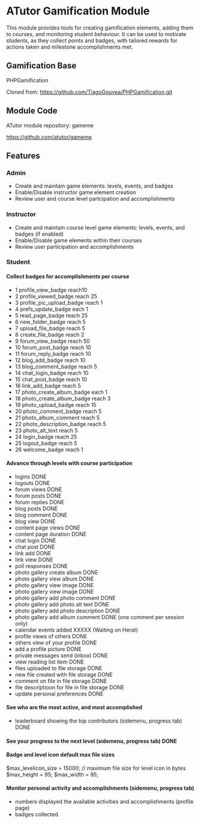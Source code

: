 # ATutor Gamification Module
This module provides tools for creating gamification elements, adding them to courses, and monitoring student behaviour. It can be used to motivate students, as they collect points and badges, with tailored rewards for actions taken and milestone accomplishments met.

## Gamification Base

PHPGamification

Cloned from: https://github.com/TiagoGouvea/PHPGamification.git

## Module Code

ATutor module repository: gameme

https://github.com/atutor/gameme
## Features
### Admin

* Create and maintain game elements: levels, events, and badges
* Enable/Disable instructor game element creation
* Review user and course level partcipation and accomplishments

### Instructor

* Create and maintain course level game elements: levels, events, and badges (if enabled)
* Enable/Disable game elements within their courses
* Review user participation and accomplishments

### Student

#### Collect badges for accomplishments per course
* 1 profile_view_badge  reach10  
* 2 profile_viewed_badge reach 25 
* 3 profile_pic_upload_badge reach 1
* 4 prefs_update_badge each 1
* 5 read_page_badge reach 25
* 6 new_folder_badge reach 5
* 7 upload_file_badge reach 5
* 8 create_file_badge reach 2
* 9 forum_view_badge reach 50
* 10 forum_post_badge reach 10
* 11 forum_reply_badge reach 10
* 12 blog_add_badge reach 10
* 13 blog_comment_badge reach 5
* 14 chat_login_badge reach 10 
* 15 chat_post_badge reach 10
* 16 link_add_badge reach 5
* 17 photo_create_album_badge each 1
* 18 photo_create_album_badge reach 3
* 19 photo_upload_badge reach 15
* 20 photo_comment_badge reach 5
* 21 photo_album_comment reach 5
* 22 photo_description_badge reach 5
* 23 photo_alt_text reach 5
* 24 login_badge reach 25
* 25 logout_badge reach 5
* 26 welcome_badge reach 1

#### Advance through levels with course participation
* logins  DONE
* logouts  DONE
* forum views DONE
* forum posts DONE
* forum replies DONE
* blog posts DONE
* blog comment DONE
* blog view DONE
* content page views DONE
* content page duration DONE
* chat login DONE
* chat post DONE
* link add  DONE
* link view DONE
* poll responses  DONE
* photo gallery create album DONE
* photo gallery view album  DONE
* photo gallery view image  DONE
* photo gallery view image   DONE
* photo gallery add photo comment   DONE
* photo gallery add photo alt text   DONE
* photo gallery add photo description   DONE
* photo gallery add album comment DONE (one comment per session only)
* calendar events added XXXXX (Waiting on Herat)
* profile views of others DONE
* others view of your profile DONE
* add a profile picture DONE
* private messages send (inbox) DONE
* view reading list item DONE
* files uploaded to file storage DONE
* new file created with file storage DONE
* comment on file in file storage DONE
* file descriptioon for file in file storage DONE
* update personal preferences DONE

#### See who are the most active, and most accomplished
* leaderboard showing the top contributors (sidemenu, progress tab) DONE

#### See your progress to the next level (sidemenu, progress tab) DONE

#### Badge and level icon default max file sizes
$max_levelicon_size = 15000;  // maximum file size for  level icon in bytes
$max_height = 95;
$max_width = 95;

#### Monitor personal activity and accomplishments (sidemenu, progress tab)
* numbers displayed the available activities and accomplishments (profile page)
* badges collected.

